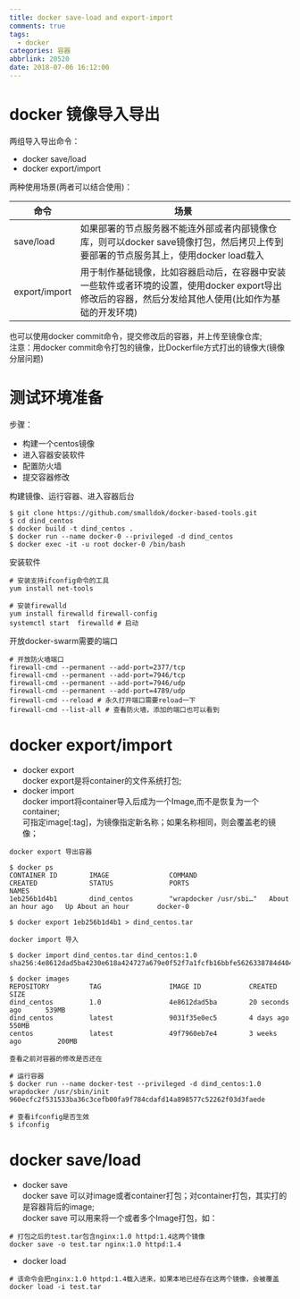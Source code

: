 ```yaml
---
title: docker save-load and export-import
comments: true
tags:
  - docker
categories: 容器
abbrlink: 20520
date: 2018-07-06 16:12:00
---
```


# docker 镜像导入导出
两组导入导出命令：  
* docker save/load
* docker export/import

两种使用场景(两者可以结合使用)： 

| 命令 | 场景 |
|--------|--------|
| save/load |如果部署的节点服务器不能连外部或者内部镜像仓库，则可以docker save镜像打包，然后拷贝上传到要部署的节点服务其上，使用docker load载入|
|export/import|用于制作基础镜像，比如容器启动后，在容器中安装一些软件或者环境的设置，使用docker export导出修改后的容器，然后分发给其他人使用(比如作为基础的开发环境)|

也可以使用docker commit命令，提交修改后的容器，并上传至镜像仓库;  
注意：用docker commit命令打包的镜像，比Dockerfile方式打出的镜像大(镜像分层问题)

# 测试环境准备
步骤：
* 构建一个centos镜像
* 进入容器安装软件
* 配置防火墙
* 提交容器修改

构建镜像、运行容器、进入容器后台

```shell
$ git clone https://github.com/smalldok/docker-based-tools.git
$ cd dind_centos
$ docker build -t dind_centos .
$ docker run --name docker-0 --privileged -d dind_centos
$ docker exec -it -u root docker-0 /bin/bash
```

安装软件

```shell
# 安装支持ifconfig命令的工具
yum install net-tools

# 安装firewalld
yum install firewalld firewall-config
systemctl start  firewalld # 启动

```

开放docker-swarm需要的端口

```shell
# 开放防火墙端口
firewall-cmd --permanent --add-port=2377/tcp
firewall-cmd --permanent --add-port=7946/tcp
firewall-cmd --permanent --add-port=7946/udp
firewall-cmd --permanent --add-port=4789/udp
firewall-cmd --reload # 永久打开端口需要reload一下
firewall-cmd --list-all # 查看防火墙，添加的端口也可以看到
```

# docker export/import
* docker export  
docker export是将container的文件系统打包; 
* docker import  
docker import将container导入后成为一个Image,而不是恢复为一个container;  
可指定image[:tag]，为镜像指定新名称；如果名称相同，则会覆盖老的镜像；


`docker export 导出容器`

```shell
$ docker ps
CONTAINER ID        IMAGE               COMMAND                  CREATED             STATUS              PORTS                                        NAMES
1eb256b1d4b1        dind_centos         "wrapdocker /usr/sbi…"   About an hour ago   Up About an hour       docker-0

$ docker export 1eb256b1d4b1 > dind_centos.tar
```

`docker import 导入`

```shell
$ docker import dind_centos.tar dind_centos:1.0
sha256:4e8612dad5ba4230e618a424727a679e0f52f7a1fcfb16bbfe5626338784d404

$ docker images
REPOSITORY          TAG                 IMAGE ID            CREATED             SIZE
dind_centos         1.0                 4e8612dad5ba        20 seconds ago      539MB
dind_centos         latest              9031f35e0ec5        4 days ago          550MB
centos              latest              49f7960eb7e4        3 weeks ago         200MB
```

`查看之前对容器的修改是否还在`

```shell
# 运行容器
$ docker run --name docker-test --privileged -d dind_centos:1.0 wrapdocker /usr/sbin/init
960ecfc2f531533ba36c3cefb00fa9f784cdafd14a898577c52262f03d3faede

# 查看ifconfig是否生效
$ ifconfig
```

# docker save/load

* docker save  
docker save 可以对image或者container打包；对container打包，其实打的是容器背后的image;  
docker save 可以用来将一个或者多个Image打包，如： 
```
# 打包之后的test.tar包含nginx:1.0 httpd:1.4这两个镜像
docker save -o test.tar nginx:1.0 httpd:1.4
```

* docker load  
```
# 该命令会把nginx:1.0 httpd:1.4载入进来，如果本地已经存在这两个镜像，会被覆盖
docker load -i test.tar
```

